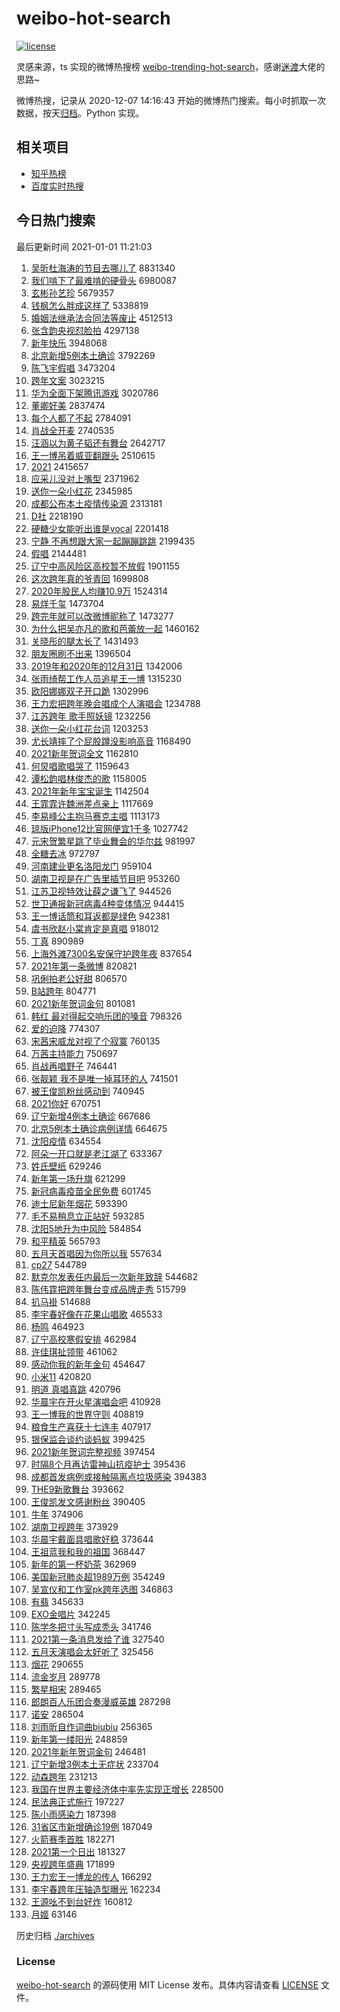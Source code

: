 # weibo-hot-search

[![license](https://img.shields.io/github/license/Arrackisarookie/weibo-hot-search)](https://github.com/Arrackisarookie/weibo-hot-search/blob/master/LICENSE)

灵感来源，ts 实现的微博热搜榜 [weibo-trending-hot-search](https://github.com/justjavac/weibo-trending-hot-search)，感谢[迷渡](https://github.com/justjavac)大佬的思路~

微博热搜，记录从 2020-12-07 14:16:43 开始的微博热门搜索。每小时抓取一次数据，按天[归档](./archives)。Python 实现。

## 相关项目
+ [知乎热榜](https://github.com/Arrackisarookie/zhihu-top-search)
+ [百度实时热搜](https://github.com/Arrackisarookie/baidu-hot-search)

## 今日热门搜索

<!-- Rank Begin -->

最后更新时间 2021-01-01 11:21:03

1. [吴昕杜海涛的节目去哪儿了](https://s.weibo.com/weibo?q=%E5%90%B4%E6%98%95%E6%9D%9C%E6%B5%B7%E6%B6%9B%E7%9A%84%E8%8A%82%E7%9B%AE%E5%8E%BB%E5%93%AA%E5%84%BF%E4%BA%86&Refer=top) 8831340
1. [我们啃下了最难啃的硬骨头](https://s.weibo.com/weibo?q=%23%E6%88%91%E4%BB%AC%E5%95%83%E4%B8%8B%E4%BA%86%E6%9C%80%E9%9A%BE%E5%95%83%E7%9A%84%E7%A1%AC%E9%AA%A8%E5%A4%B4%23&Refer=top) 6980087
1. [玄彬孙艺珍](https://s.weibo.com/weibo?q=%23%E7%8E%84%E5%BD%AC%E5%AD%99%E8%89%BA%E7%8F%8D%23&Refer=top) 5679357
1. [钱枫怎么胖成这样了](https://s.weibo.com/weibo?q=%E9%92%B1%E6%9E%AB%E6%80%8E%E4%B9%88%E8%83%96%E6%88%90%E8%BF%99%E6%A0%B7%E4%BA%86&Refer=top) 5338819
1. [婚姻法继承法合同法等废止](https://s.weibo.com/weibo?q=%23%E5%A9%9A%E5%A7%BB%E6%B3%95%E7%BB%A7%E6%89%BF%E6%B3%95%E5%90%88%E5%90%8C%E6%B3%95%E7%AD%89%E5%BA%9F%E6%AD%A2%23&Refer=top) 4512513
1. [张含韵央视怼脸拍](https://s.weibo.com/weibo?q=%23%E5%BC%A0%E5%90%AB%E9%9F%B5%E5%A4%AE%E8%A7%86%E6%80%BC%E8%84%B8%E6%8B%8D%23&Refer=top) 4297138
1. [新年快乐](https://s.weibo.com/weibo?q=%23%E6%96%B0%E5%B9%B4%E5%BF%AB%E4%B9%90%23&Refer=top) 3948068
1. [北京新增5例本土确诊](https://s.weibo.com/weibo?q=%23%E5%8C%97%E4%BA%AC%E6%96%B0%E5%A2%9E5%E4%BE%8B%E6%9C%AC%E5%9C%9F%E7%A1%AE%E8%AF%8A%23&Refer=top) 3792269
1. [陈飞宇假唱](https://s.weibo.com/weibo?q=%23%E9%99%88%E9%A3%9E%E5%AE%87%E5%81%87%E5%94%B1%23&Refer=top) 3473204
1. [跨年文案](https://s.weibo.com/weibo?q=%23%E8%B7%A8%E5%B9%B4%E6%96%87%E6%A1%88%23&Refer=top) 3023215
1. [华为全面下架腾讯游戏](https://s.weibo.com/weibo?q=%E5%8D%8E%E4%B8%BA%E5%85%A8%E9%9D%A2%E4%B8%8B%E6%9E%B6%E8%85%BE%E8%AE%AF%E6%B8%B8%E6%88%8F&Refer=top) 3020786
1. [董卿好美](https://s.weibo.com/weibo?q=%23%E8%91%A3%E5%8D%BF%E5%A5%BD%E7%BE%8E%23&Refer=top) 2837474
1. [每个人都了不起](https://s.weibo.com/weibo?q=%23%E6%AF%8F%E4%B8%AA%E4%BA%BA%E9%83%BD%E4%BA%86%E4%B8%8D%E8%B5%B7%23&Refer=top) 2784091
1. [肖战全开麦](https://s.weibo.com/weibo?q=%23%E8%82%96%E6%88%98%E5%85%A8%E5%BC%80%E9%BA%A6%23&Refer=top) 2740535
1. [汪涵以为黄子韬还有舞台](https://s.weibo.com/weibo?q=%E6%B1%AA%E6%B6%B5%E4%BB%A5%E4%B8%BA%E9%BB%84%E5%AD%90%E9%9F%AC%E8%BF%98%E6%9C%89%E8%88%9E%E5%8F%B0&Refer=top) 2642717
1. [王一博吊着威亚翻跟头](https://s.weibo.com/weibo?q=%E7%8E%8B%E4%B8%80%E5%8D%9A%E5%90%8A%E7%9D%80%E5%A8%81%E4%BA%9A%E7%BF%BB%E8%B7%9F%E5%A4%B4&Refer=top) 2510615
1. [2021](https://s.weibo.com/weibo?q=%232021%23&Refer=top) 2415657
1. [应采儿没对上嘴型](https://s.weibo.com/weibo?q=%E5%BA%94%E9%87%87%E5%84%BF%E6%B2%A1%E5%AF%B9%E4%B8%8A%E5%98%B4%E5%9E%8B&Refer=top) 2371962
1. [送你一朵小红花](https://s.weibo.com/weibo?q=%E9%80%81%E4%BD%A0%E4%B8%80%E6%9C%B5%E5%B0%8F%E7%BA%A2%E8%8A%B1&Refer=top) 2345985
1. [成都公布本土疫情传染源](https://s.weibo.com/weibo?q=%23%E6%88%90%E9%83%BD%E5%85%AC%E5%B8%83%E6%9C%AC%E5%9C%9F%E7%96%AB%E6%83%85%E4%BC%A0%E6%9F%93%E6%BA%90%23&Refer=top) 2313181
1. [D社](https://s.weibo.com/weibo?q=D%E7%A4%BE&Refer=top) 2218190
1. [硬糖少女能听出谁是vocal](https://s.weibo.com/weibo?q=%23%E7%A1%AC%E7%B3%96%E5%B0%91%E5%A5%B3%E8%83%BD%E5%90%AC%E5%87%BA%E8%B0%81%E6%98%AFvocal%23&Refer=top) 2201418
1. [宁静 不再想跟大家一起蹦蹦跳跳](https://s.weibo.com/weibo?q=%E5%AE%81%E9%9D%99%20%E4%B8%8D%E5%86%8D%E6%83%B3%E8%B7%9F%E5%A4%A7%E5%AE%B6%E4%B8%80%E8%B5%B7%E8%B9%A6%E8%B9%A6%E8%B7%B3%E8%B7%B3&Refer=top) 2199435
1. [假唱](https://s.weibo.com/weibo?q=%E5%81%87%E5%94%B1&Refer=top) 2144481
1. [辽宁中高风险区高校暂不放假](https://s.weibo.com/weibo?q=%23%E8%BE%BD%E5%AE%81%E4%B8%AD%E9%AB%98%E9%A3%8E%E9%99%A9%E5%8C%BA%E9%AB%98%E6%A0%A1%E6%9A%82%E4%B8%8D%E6%94%BE%E5%81%87%23&Refer=top) 1901155
1. [这次跨年真的爷青回](https://s.weibo.com/weibo?q=%E8%BF%99%E6%AC%A1%E8%B7%A8%E5%B9%B4%E7%9C%9F%E7%9A%84%E7%88%B7%E9%9D%92%E5%9B%9E&Refer=top) 1699808
1. [2020年股民人均赚10.9万](https://s.weibo.com/weibo?q=%232020%E5%B9%B4%E8%82%A1%E6%B0%91%E4%BA%BA%E5%9D%87%E8%B5%9A10.9%E4%B8%87%23&Refer=top) 1524314
1. [易烊千玺](https://s.weibo.com/weibo?q=%E6%98%93%E7%83%8A%E5%8D%83%E7%8E%BA&Refer=top) 1473704
1. [跨完年就可以改微博昵称了](https://s.weibo.com/weibo?q=%23%E8%B7%A8%E5%AE%8C%E5%B9%B4%E5%B0%B1%E5%8F%AF%E4%BB%A5%E6%94%B9%E5%BE%AE%E5%8D%9A%E6%98%B5%E7%A7%B0%E4%BA%86%23&Refer=top) 1473277
1. [为什么把吴亦凡的歌和芭蕾放一起](https://s.weibo.com/weibo?q=%E4%B8%BA%E4%BB%80%E4%B9%88%E6%8A%8A%E5%90%B4%E4%BA%A6%E5%87%A1%E7%9A%84%E6%AD%8C%E5%92%8C%E8%8A%AD%E8%95%BE%E6%94%BE%E4%B8%80%E8%B5%B7&Refer=top) 1460162
1. [关晓彤的腿太长了](https://s.weibo.com/weibo?q=%23%E5%85%B3%E6%99%93%E5%BD%A4%E7%9A%84%E8%85%BF%E5%A4%AA%E9%95%BF%E4%BA%86%23&Refer=top) 1431493
1. [朋友圈刷不出来](https://s.weibo.com/weibo?q=%E6%9C%8B%E5%8F%8B%E5%9C%88%E5%88%B7%E4%B8%8D%E5%87%BA%E6%9D%A5&Refer=top) 1396504
1. [2019年和2020年的12月31日](https://s.weibo.com/weibo?q=%232019%E5%B9%B4%E5%92%8C2020%E5%B9%B4%E7%9A%8412%E6%9C%8831%E6%97%A5%23&Refer=top) 1342006
1. [张雨绮帮工作人员追星王一博](https://s.weibo.com/weibo?q=%23%E5%BC%A0%E9%9B%A8%E7%BB%AE%E5%B8%AE%E5%B7%A5%E4%BD%9C%E4%BA%BA%E5%91%98%E8%BF%BD%E6%98%9F%E7%8E%8B%E4%B8%80%E5%8D%9A%23&Refer=top) 1315230
1. [欧阳娜娜双子开口跪](https://s.weibo.com/weibo?q=%E6%AC%A7%E9%98%B3%E5%A8%9C%E5%A8%9C%E5%8F%8C%E5%AD%90%E5%BC%80%E5%8F%A3%E8%B7%AA&Refer=top) 1302996
1. [王力宏把跨年晚会唱成个人演唱会](https://s.weibo.com/weibo?q=%23%E7%8E%8B%E5%8A%9B%E5%AE%8F%E6%8A%8A%E8%B7%A8%E5%B9%B4%E6%99%9A%E4%BC%9A%E5%94%B1%E6%88%90%E4%B8%AA%E4%BA%BA%E6%BC%94%E5%94%B1%E4%BC%9A%23&Refer=top) 1234788
1. [江苏跨年 歌手照妖镜](https://s.weibo.com/weibo?q=%E6%B1%9F%E8%8B%8F%E8%B7%A8%E5%B9%B4%20%E6%AD%8C%E6%89%8B%E7%85%A7%E5%A6%96%E9%95%9C&Refer=top) 1232256
1. [送你一朵小红花台词](https://s.weibo.com/weibo?q=%E9%80%81%E4%BD%A0%E4%B8%80%E6%9C%B5%E5%B0%8F%E7%BA%A2%E8%8A%B1%E5%8F%B0%E8%AF%8D&Refer=top) 1203253
1. [尤长靖摔了个屁股蹲没影响高音](https://s.weibo.com/weibo?q=%E5%B0%A4%E9%95%BF%E9%9D%96%E6%91%94%E4%BA%86%E4%B8%AA%E5%B1%81%E8%82%A1%E8%B9%B2%E6%B2%A1%E5%BD%B1%E5%93%8D%E9%AB%98%E9%9F%B3&Refer=top) 1168490
1. [2021新年贺词全文](https://s.weibo.com/weibo?q=%232021%E6%96%B0%E5%B9%B4%E8%B4%BA%E8%AF%8D%E5%85%A8%E6%96%87%23&Refer=top) 1162810
1. [何炅唱歌唱哭了](https://s.weibo.com/weibo?q=%23%E4%BD%95%E7%82%85%E5%94%B1%E6%AD%8C%E5%94%B1%E5%93%AD%E4%BA%86%23&Refer=top) 1159643
1. [谭松韵唱林俊杰的歌](https://s.weibo.com/weibo?q=%E8%B0%AD%E6%9D%BE%E9%9F%B5%E5%94%B1%E6%9E%97%E4%BF%8A%E6%9D%B0%E7%9A%84%E6%AD%8C&Refer=top) 1158005
1. [2021年新年宝宝诞生](https://s.weibo.com/weibo?q=2021%E5%B9%B4%E6%96%B0%E5%B9%B4%E5%AE%9D%E5%AE%9D%E8%AF%9E%E7%94%9F&Refer=top) 1142504
1. [王霏霏许魏洲差点亲上](https://s.weibo.com/weibo?q=%23%E7%8E%8B%E9%9C%8F%E9%9C%8F%E8%AE%B8%E9%AD%8F%E6%B4%B2%E5%B7%AE%E7%82%B9%E4%BA%B2%E4%B8%8A%23&Refer=top) 1117669
1. [李易峰公主抱马赛克主唱](https://s.weibo.com/weibo?q=%E6%9D%8E%E6%98%93%E5%B3%B0%E5%85%AC%E4%B8%BB%E6%8A%B1%E9%A9%AC%E8%B5%9B%E5%85%8B%E4%B8%BB%E5%94%B1&Refer=top) 1113173
1. [琼版iPhone12比官网便宜1千多](https://s.weibo.com/weibo?q=%23%E7%90%BC%E7%89%88iPhone12%E6%AF%94%E5%AE%98%E7%BD%91%E4%BE%BF%E5%AE%9C1%E5%8D%83%E5%A4%9A%23&Refer=top) 1027742
1. [元宋贺繁星跳了毕业舞会的华尔兹](https://s.weibo.com/weibo?q=%23%E5%85%83%E5%AE%8B%E8%B4%BA%E7%B9%81%E6%98%9F%E8%B7%B3%E4%BA%86%E6%AF%95%E4%B8%9A%E8%88%9E%E4%BC%9A%E7%9A%84%E5%8D%8E%E5%B0%94%E5%85%B9%23&Refer=top) 981997
1. [全糖去冰](https://s.weibo.com/weibo?q=%E5%85%A8%E7%B3%96%E5%8E%BB%E5%86%B0&Refer=top) 972797
1. [河南建业更名洛阳龙门](https://s.weibo.com/weibo?q=%23%E6%B2%B3%E5%8D%97%E5%BB%BA%E4%B8%9A%E6%9B%B4%E5%90%8D%E6%B4%9B%E9%98%B3%E9%BE%99%E9%97%A8%23&Refer=top) 959104
1. [湖南卫视是在广告里插节目吧](https://s.weibo.com/weibo?q=%E6%B9%96%E5%8D%97%E5%8D%AB%E8%A7%86%E6%98%AF%E5%9C%A8%E5%B9%BF%E5%91%8A%E9%87%8C%E6%8F%92%E8%8A%82%E7%9B%AE%E5%90%A7&Refer=top) 953260
1. [江苏卫视特效让薛之谦飞了](https://s.weibo.com/weibo?q=%23%E6%B1%9F%E8%8B%8F%E5%8D%AB%E8%A7%86%E7%89%B9%E6%95%88%E8%AE%A9%E8%96%9B%E4%B9%8B%E8%B0%A6%E9%A3%9E%E4%BA%86%23&Refer=top) 944526
1. [世卫通报新冠病毒4种变体情况](https://s.weibo.com/weibo?q=%23%E4%B8%96%E5%8D%AB%E9%80%9A%E6%8A%A5%E6%96%B0%E5%86%A0%E7%97%85%E6%AF%924%E7%A7%8D%E5%8F%98%E4%BD%93%E6%83%85%E5%86%B5%23&Refer=top) 944415
1. [王一博话筒和耳返都是绿色](https://s.weibo.com/weibo?q=%E7%8E%8B%E4%B8%80%E5%8D%9A%E8%AF%9D%E7%AD%92%E5%92%8C%E8%80%B3%E8%BF%94%E9%83%BD%E6%98%AF%E7%BB%BF%E8%89%B2&Refer=top) 942381
1. [虞书欣赵小棠肯定是真唱](https://s.weibo.com/weibo?q=%23%E8%99%9E%E4%B9%A6%E6%AC%A3%E8%B5%B5%E5%B0%8F%E6%A3%A0%E8%82%AF%E5%AE%9A%E6%98%AF%E7%9C%9F%E5%94%B1%23&Refer=top) 918012
1. [丁真](https://s.weibo.com/weibo?q=%E4%B8%81%E7%9C%9F&Refer=top) 890989
1. [上海外滩7300名安保守护跨年夜](https://s.weibo.com/weibo?q=%E4%B8%8A%E6%B5%B7%E5%A4%96%E6%BB%A97300%E5%90%8D%E5%AE%89%E4%BF%9D%E5%AE%88%E6%8A%A4%E8%B7%A8%E5%B9%B4%E5%A4%9C&Refer=top) 837654
1. [2021年第一条微博](https://s.weibo.com/weibo?q=%232021%E5%B9%B4%E7%AC%AC%E4%B8%80%E6%9D%A1%E5%BE%AE%E5%8D%9A%23&Refer=top) 820821
1. [巩俐拍老公好甜](https://s.weibo.com/weibo?q=%E5%B7%A9%E4%BF%90%E6%8B%8D%E8%80%81%E5%85%AC%E5%A5%BD%E7%94%9C&Refer=top) 806570
1. [B站跨年](https://s.weibo.com/weibo?q=B%E7%AB%99%E8%B7%A8%E5%B9%B4&Refer=top) 804771
1. [2021新年贺词金句](https://s.weibo.com/weibo?q=%232021%E6%96%B0%E5%B9%B4%E8%B4%BA%E8%AF%8D%E9%87%91%E5%8F%A5%23&Refer=top) 801081
1. [韩红 最对得起交响乐团的嗓音](https://s.weibo.com/weibo?q=%E9%9F%A9%E7%BA%A2%20%E6%9C%80%E5%AF%B9%E5%BE%97%E8%B5%B7%E4%BA%A4%E5%93%8D%E4%B9%90%E5%9B%A2%E7%9A%84%E5%97%93%E9%9F%B3&Refer=top) 798326
1. [爱的迫降](https://s.weibo.com/weibo?q=%E7%88%B1%E7%9A%84%E8%BF%AB%E9%99%8D&Refer=top) 774307
1. [宋茜宋威龙对视了个寂寞](https://s.weibo.com/weibo?q=%23%E5%AE%8B%E8%8C%9C%E5%AE%8B%E5%A8%81%E9%BE%99%E5%AF%B9%E8%A7%86%E4%BA%86%E4%B8%AA%E5%AF%82%E5%AF%9E%23&Refer=top) 760135
1. [万茜主持能力](https://s.weibo.com/weibo?q=%23%E4%B8%87%E8%8C%9C%E4%B8%BB%E6%8C%81%E8%83%BD%E5%8A%9B%23&Refer=top) 750697
1. [肖战再唱野子](https://s.weibo.com/weibo?q=%E8%82%96%E6%88%98%E5%86%8D%E5%94%B1%E9%87%8E%E5%AD%90&Refer=top) 746441
1. [张靓颖 我不是唯一掉耳环的人](https://s.weibo.com/weibo?q=%E5%BC%A0%E9%9D%93%E9%A2%96%20%E6%88%91%E4%B8%8D%E6%98%AF%E5%94%AF%E4%B8%80%E6%8E%89%E8%80%B3%E7%8E%AF%E7%9A%84%E4%BA%BA&Refer=top) 741501
1. [被王俊凯粉丝感动到](https://s.weibo.com/weibo?q=%23%E8%A2%AB%E7%8E%8B%E4%BF%8A%E5%87%AF%E7%B2%89%E4%B8%9D%E6%84%9F%E5%8A%A8%E5%88%B0%23&Refer=top) 740945
1. [2021你好](https://s.weibo.com/weibo?q=2021%E4%BD%A0%E5%A5%BD&Refer=top) 670751
1. [辽宁新增4例本土确诊](https://s.weibo.com/weibo?q=%23%E8%BE%BD%E5%AE%81%E6%96%B0%E5%A2%9E4%E4%BE%8B%E6%9C%AC%E5%9C%9F%E7%A1%AE%E8%AF%8A%23&Refer=top) 667686
1. [北京5例本土确诊病例详情](https://s.weibo.com/weibo?q=%23%E5%8C%97%E4%BA%AC5%E4%BE%8B%E6%9C%AC%E5%9C%9F%E7%A1%AE%E8%AF%8A%E7%97%85%E4%BE%8B%E8%AF%A6%E6%83%85%23&Refer=top) 664675
1. [沈阳疫情](https://s.weibo.com/weibo?q=%E6%B2%88%E9%98%B3%E7%96%AB%E6%83%85&Refer=top) 634554
1. [阿朵一开口就是老江湖了](https://s.weibo.com/weibo?q=%E9%98%BF%E6%9C%B5%E4%B8%80%E5%BC%80%E5%8F%A3%E5%B0%B1%E6%98%AF%E8%80%81%E6%B1%9F%E6%B9%96%E4%BA%86&Refer=top) 633367
1. [姓氏壁纸](https://s.weibo.com/weibo?q=%23%E5%A7%93%E6%B0%8F%E5%A3%81%E7%BA%B8%23&Refer=top) 629246
1. [新年第一场升旗](https://s.weibo.com/weibo?q=%23%E6%96%B0%E5%B9%B4%E7%AC%AC%E4%B8%80%E5%9C%BA%E5%8D%87%E6%97%97%23&Refer=top) 621299
1. [新冠病毒疫苗全民免费](https://s.weibo.com/weibo?q=%23%E6%96%B0%E5%86%A0%E7%97%85%E6%AF%92%E7%96%AB%E8%8B%97%E5%85%A8%E6%B0%91%E5%85%8D%E8%B4%B9%23&Refer=top) 601745
1. [迪士尼新年烟花](https://s.weibo.com/weibo?q=%E8%BF%AA%E5%A3%AB%E5%B0%BC%E6%96%B0%E5%B9%B4%E7%83%9F%E8%8A%B1&Refer=top) 593390
1. [毛不易稍息立正站好](https://s.weibo.com/weibo?q=%E6%AF%9B%E4%B8%8D%E6%98%93%E7%A8%8D%E6%81%AF%E7%AB%8B%E6%AD%A3%E7%AB%99%E5%A5%BD&Refer=top) 593285
1. [沈阳5地升为中风险](https://s.weibo.com/weibo?q=%23%E6%B2%88%E9%98%B35%E5%9C%B0%E5%8D%87%E4%B8%BA%E4%B8%AD%E9%A3%8E%E9%99%A9%23&Refer=top) 584854
1. [和平精英](https://s.weibo.com/weibo?q=%E5%92%8C%E5%B9%B3%E7%B2%BE%E8%8B%B1&Refer=top) 565793
1. [五月天首唱因为你所以我](https://s.weibo.com/weibo?q=%23%E4%BA%94%E6%9C%88%E5%A4%A9%E9%A6%96%E5%94%B1%E5%9B%A0%E4%B8%BA%E4%BD%A0%E6%89%80%E4%BB%A5%E6%88%91%23&Refer=top) 557634
1. [cp27](https://s.weibo.com/weibo?q=cp27&Refer=top) 544789
1. [默克尔发表任内最后一次新年致辞](https://s.weibo.com/weibo?q=%E9%BB%98%E5%85%8B%E5%B0%94%E5%8F%91%E8%A1%A8%E4%BB%BB%E5%86%85%E6%9C%80%E5%90%8E%E4%B8%80%E6%AC%A1%E6%96%B0%E5%B9%B4%E8%87%B4%E8%BE%9E&Refer=top) 544682
1. [陈伟霆把跨年舞台变成品牌走秀](https://s.weibo.com/weibo?q=%E9%99%88%E4%BC%9F%E9%9C%86%E6%8A%8A%E8%B7%A8%E5%B9%B4%E8%88%9E%E5%8F%B0%E5%8F%98%E6%88%90%E5%93%81%E7%89%8C%E8%B5%B0%E7%A7%80&Refer=top) 515799
1. [扒马褂](https://s.weibo.com/weibo?q=%E6%89%92%E9%A9%AC%E8%A4%82&Refer=top) 514688
1. [李宇春好像在花果山唱歌](https://s.weibo.com/weibo?q=%23%E6%9D%8E%E5%AE%87%E6%98%A5%E5%A5%BD%E5%83%8F%E5%9C%A8%E8%8A%B1%E6%9E%9C%E5%B1%B1%E5%94%B1%E6%AD%8C%23&Refer=top) 465533
1. [杨鸣](https://s.weibo.com/weibo?q=%E6%9D%A8%E9%B8%A3&Refer=top) 464923
1. [辽宁高校寒假安排](https://s.weibo.com/weibo?q=%23%E8%BE%BD%E5%AE%81%E9%AB%98%E6%A0%A1%E5%AF%92%E5%81%87%E5%AE%89%E6%8E%92%23&Refer=top) 462984
1. [许佳琪扯领带](https://s.weibo.com/weibo?q=%23%E8%AE%B8%E4%BD%B3%E7%90%AA%E6%89%AF%E9%A2%86%E5%B8%A6%23&Refer=top) 461062
1. [感动你我的新年金句](https://s.weibo.com/weibo?q=%23%E6%84%9F%E5%8A%A8%E4%BD%A0%E6%88%91%E7%9A%84%E6%96%B0%E5%B9%B4%E9%87%91%E5%8F%A5%23&Refer=top) 454647
1. [小米11](https://s.weibo.com/weibo?q=%23%E5%B0%8F%E7%B1%B311%23&Refer=top) 420820
1. [明道 真唱真跳](https://s.weibo.com/weibo?q=%E6%98%8E%E9%81%93%20%E7%9C%9F%E5%94%B1%E7%9C%9F%E8%B7%B3&Refer=top) 420796
1. [华晨宇在开火星演唱会吧](https://s.weibo.com/weibo?q=%23%E5%8D%8E%E6%99%A8%E5%AE%87%E5%9C%A8%E5%BC%80%E7%81%AB%E6%98%9F%E6%BC%94%E5%94%B1%E4%BC%9A%E5%90%A7%23&Refer=top) 410928
1. [王一博我的世界守则](https://s.weibo.com/weibo?q=%23%E7%8E%8B%E4%B8%80%E5%8D%9A%E6%88%91%E7%9A%84%E4%B8%96%E7%95%8C%E5%AE%88%E5%88%99%23&Refer=top) 408819
1. [粮食生产喜获十七连丰](https://s.weibo.com/weibo?q=%23%E7%B2%AE%E9%A3%9F%E7%94%9F%E4%BA%A7%E5%96%9C%E8%8E%B7%E5%8D%81%E4%B8%83%E8%BF%9E%E4%B8%B0%23&Refer=top) 407917
1. [银保监会谈约谈蚂蚁](https://s.weibo.com/weibo?q=%E9%93%B6%E4%BF%9D%E7%9B%91%E4%BC%9A%E8%B0%88%E7%BA%A6%E8%B0%88%E8%9A%82%E8%9A%81&Refer=top) 399425
1. [2021新年贺词完整视频](https://s.weibo.com/weibo?q=%232021%E6%96%B0%E5%B9%B4%E8%B4%BA%E8%AF%8D%E5%AE%8C%E6%95%B4%E8%A7%86%E9%A2%91%23&Refer=top) 397454
1. [时隔8个月再访雷神山抗疫护士](https://s.weibo.com/weibo?q=%E6%97%B6%E9%9A%948%E4%B8%AA%E6%9C%88%E5%86%8D%E8%AE%BF%E9%9B%B7%E7%A5%9E%E5%B1%B1%E6%8A%97%E7%96%AB%E6%8A%A4%E5%A3%AB&Refer=top) 395436
1. [成都首发病例或接触隔离点垃圾感染](https://s.weibo.com/weibo?q=%23%E6%88%90%E9%83%BD%E9%A6%96%E5%8F%91%E7%97%85%E4%BE%8B%E6%88%96%E6%8E%A5%E8%A7%A6%E9%9A%94%E7%A6%BB%E7%82%B9%E5%9E%83%E5%9C%BE%E6%84%9F%E6%9F%93%23&Refer=top) 394383
1. [THE9新歌舞台](https://s.weibo.com/weibo?q=THE9%E6%96%B0%E6%AD%8C%E8%88%9E%E5%8F%B0&Refer=top) 393662
1. [王俊凯发文感谢粉丝](https://s.weibo.com/weibo?q=%23%E7%8E%8B%E4%BF%8A%E5%87%AF%E5%8F%91%E6%96%87%E6%84%9F%E8%B0%A2%E7%B2%89%E4%B8%9D%23&Refer=top) 390405
1. [牛年](https://s.weibo.com/weibo?q=%E7%89%9B%E5%B9%B4&Refer=top) 374906
1. [湖南卫视跨年](https://s.weibo.com/weibo?q=%E6%B9%96%E5%8D%97%E5%8D%AB%E8%A7%86%E8%B7%A8%E5%B9%B4&Refer=top) 373929
1. [华晨宇戴面具唱歌好稳](https://s.weibo.com/weibo?q=%23%E5%8D%8E%E6%99%A8%E5%AE%87%E6%88%B4%E9%9D%A2%E5%85%B7%E5%94%B1%E6%AD%8C%E5%A5%BD%E7%A8%B3%23&Refer=top) 373644
1. [王祖蓝我和我的祖国](https://s.weibo.com/weibo?q=%23%E7%8E%8B%E7%A5%96%E8%93%9D%E6%88%91%E5%92%8C%E6%88%91%E7%9A%84%E7%A5%96%E5%9B%BD%23&Refer=top) 368447
1. [新年的第一杯奶茶](https://s.weibo.com/weibo?q=%E6%96%B0%E5%B9%B4%E7%9A%84%E7%AC%AC%E4%B8%80%E6%9D%AF%E5%A5%B6%E8%8C%B6&Refer=top) 362969
1. [美国新冠肺炎超1989万例](https://s.weibo.com/weibo?q=%E7%BE%8E%E5%9B%BD%E6%96%B0%E5%86%A0%E8%82%BA%E7%82%8E%E8%B6%851989%E4%B8%87%E4%BE%8B&Refer=top) 354249
1. [吴宣仪和工作室pk跨年选图](https://s.weibo.com/weibo?q=%E5%90%B4%E5%AE%A3%E4%BB%AA%E5%92%8C%E5%B7%A5%E4%BD%9C%E5%AE%A4pk%E8%B7%A8%E5%B9%B4%E9%80%89%E5%9B%BE&Refer=top) 346863
1. [有翡](https://s.weibo.com/weibo?q=%E6%9C%89%E7%BF%A1&Refer=top) 345633
1. [EXO金唱片](https://s.weibo.com/weibo?q=%23EXO%E9%87%91%E5%94%B1%E7%89%87%23&Refer=top) 342245
1. [陈学冬把寸头写成秃头](https://s.weibo.com/weibo?q=%23%E9%99%88%E5%AD%A6%E5%86%AC%E6%8A%8A%E5%AF%B8%E5%A4%B4%E5%86%99%E6%88%90%E7%A7%83%E5%A4%B4%23&Refer=top) 341746
1. [2021第一条消息发给了谁](https://s.weibo.com/weibo?q=%232021%E7%AC%AC%E4%B8%80%E6%9D%A1%E6%B6%88%E6%81%AF%E5%8F%91%E7%BB%99%E4%BA%86%E8%B0%81%23&Refer=top) 327540
1. [五月天演唱会太好听了](https://s.weibo.com/weibo?q=%23%E4%BA%94%E6%9C%88%E5%A4%A9%E6%BC%94%E5%94%B1%E4%BC%9A%E5%A4%AA%E5%A5%BD%E5%90%AC%E4%BA%86%23&Refer=top) 325456
1. [烟花](https://s.weibo.com/weibo?q=%E7%83%9F%E8%8A%B1&Refer=top) 290655
1. [流金岁月](https://s.weibo.com/weibo?q=%E6%B5%81%E9%87%91%E5%B2%81%E6%9C%88&Refer=top) 289778
1. [繁星相宋](https://s.weibo.com/weibo?q=%E7%B9%81%E6%98%9F%E7%9B%B8%E5%AE%8B&Refer=top) 289465
1. [郎朗百人乐团合奏漫威英雄](https://s.weibo.com/weibo?q=%E9%83%8E%E6%9C%97%E7%99%BE%E4%BA%BA%E4%B9%90%E5%9B%A2%E5%90%88%E5%A5%8F%E6%BC%AB%E5%A8%81%E8%8B%B1%E9%9B%84&Refer=top) 287298
1. [诺安](https://s.weibo.com/weibo?q=%E8%AF%BA%E5%AE%89&Refer=top) 286504
1. [刘雨昕自作词曲biubiu](https://s.weibo.com/weibo?q=%23%E5%88%98%E9%9B%A8%E6%98%95%E8%87%AA%E4%BD%9C%E8%AF%8D%E6%9B%B2biubiu%23&Refer=top) 256365
1. [新年第一缕阳光](https://s.weibo.com/weibo?q=%23%E6%96%B0%E5%B9%B4%E7%AC%AC%E4%B8%80%E7%BC%95%E9%98%B3%E5%85%89%23&Refer=top) 248859
1. [2021年新年贺词金句](https://s.weibo.com/weibo?q=%232021%E5%B9%B4%E6%96%B0%E5%B9%B4%E8%B4%BA%E8%AF%8D%E9%87%91%E5%8F%A5%23&Refer=top) 246481
1. [辽宁新增3例本土无症状](https://s.weibo.com/weibo?q=%23%E8%BE%BD%E5%AE%81%E6%96%B0%E5%A2%9E3%E4%BE%8B%E6%9C%AC%E5%9C%9F%E6%97%A0%E7%97%87%E7%8A%B6%23&Refer=top) 233704
1. [动森跨年](https://s.weibo.com/weibo?q=%E5%8A%A8%E6%A3%AE%E8%B7%A8%E5%B9%B4&Refer=top) 231213
1. [我国在世界主要经济体中率先实现正增长](https://s.weibo.com/weibo?q=%23%E6%88%91%E5%9B%BD%E5%9C%A8%E4%B8%96%E7%95%8C%E4%B8%BB%E8%A6%81%E7%BB%8F%E6%B5%8E%E4%BD%93%E4%B8%AD%E7%8E%87%E5%85%88%E5%AE%9E%E7%8E%B0%E6%AD%A3%E5%A2%9E%E9%95%BF%23&Refer=top) 228500
1. [民法典正式施行](https://s.weibo.com/weibo?q=%23%E6%B0%91%E6%B3%95%E5%85%B8%E6%AD%A3%E5%BC%8F%E6%96%BD%E8%A1%8C%23&Refer=top) 197227
1. [陈小雨感染力](https://s.weibo.com/weibo?q=%23%E9%99%88%E5%B0%8F%E9%9B%A8%E6%84%9F%E6%9F%93%E5%8A%9B%23&Refer=top) 187398
1. [31省区市新增确诊19例](https://s.weibo.com/weibo?q=%2331%E7%9C%81%E5%8C%BA%E5%B8%82%E6%96%B0%E5%A2%9E%E7%A1%AE%E8%AF%8A19%E4%BE%8B%23&Refer=top) 187049
1. [火箭赛季首胜](https://s.weibo.com/weibo?q=%E7%81%AB%E7%AE%AD%E8%B5%9B%E5%AD%A3%E9%A6%96%E8%83%9C&Refer=top) 182271
1. [2021第一个日出](https://s.weibo.com/weibo?q=%232021%E7%AC%AC%E4%B8%80%E4%B8%AA%E6%97%A5%E5%87%BA%23&Refer=top) 181327
1. [央视跨年盛典](https://s.weibo.com/weibo?q=%E5%A4%AE%E8%A7%86%E8%B7%A8%E5%B9%B4%E7%9B%9B%E5%85%B8&Refer=top) 171899
1. [王力宏王一博龙的传人](https://s.weibo.com/weibo?q=%E7%8E%8B%E5%8A%9B%E5%AE%8F%E7%8E%8B%E4%B8%80%E5%8D%9A%E9%BE%99%E7%9A%84%E4%BC%A0%E4%BA%BA&Refer=top) 166292
1. [李宇春跨年压轴造型曝光](https://s.weibo.com/weibo?q=%23%E6%9D%8E%E5%AE%87%E6%98%A5%E8%B7%A8%E5%B9%B4%E5%8E%8B%E8%BD%B4%E9%80%A0%E5%9E%8B%E6%9B%9D%E5%85%89%23&Refer=top) 162234
1. [王源吆不到台好炸](https://s.weibo.com/weibo?q=%23%E7%8E%8B%E6%BA%90%E5%90%86%E4%B8%8D%E5%88%B0%E5%8F%B0%E5%A5%BD%E7%82%B8%23&Refer=top) 160812
1. [月姬](https://s.weibo.com/weibo?q=%E6%9C%88%E5%A7%AC&Refer=top) 63146
<!-- Rank End -->

历史归档 [./archives](./archives)

### License

[weibo-hot-search](https://github.com/Arrackisarookie/weibo-hot-search) 的源码使用 MIT License 发布。具体内容请查看 [LICENSE](./LICENSE) 文件。
